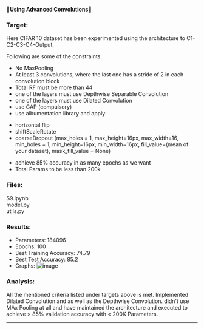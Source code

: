 &#x1F537;**Using Advanced Convolutions**&#x1F537;

### Target:
Here CIFAR 10 dataset has been experimented using the architecture to C1-C2-C3-C4-Output.

Following are some of the constraints:
* No MaxPooling
* At least 3 convolutions, where the last one has a stride of 2 in each convolution block
* Total RF must be more than 44
* one of the layers must use Depthwise Separable Convolution
* one of the layers must use Dilated Convolution
* use GAP (compulsory)
* use albumentation library and apply:
- horizontal flip
- shiftScaleRotate
- coarseDropout (max_holes = 1, max_height=16px, max_width=16, min_holes = 1, min_height=16px, min_width=16px, fill_value=(mean of your dataset), mask_fill_value = None)
* achieve 85% accuracy in as many epochs as we want
* Total Params to be less than 200k

### Files:
S9.ipynb\
model.py\
utils.py

### Results:
* Parameters: 184096
* Epochs: 100
* Best Training Accuracy: 74.79
* Best Test Accuracy: 85.2
* Graphs:
  ![image](https://github.com/nanekja/tsai/assets/12238843/45eac019-ba24-4e34-ae64-2e79c9395a5a)


### Analysis:

All the mentioned criteria listed under targets above is met. Implemented Dilated Convolution and as well as the Depthwise Convolution. didn't use MAx Pooling at all and have maintained the architecture and executed to achieve > 85% validation accuracy with < 200K Parameters.

---------------------------------------------------------------------------------------------------------------------------------------------------------------------
